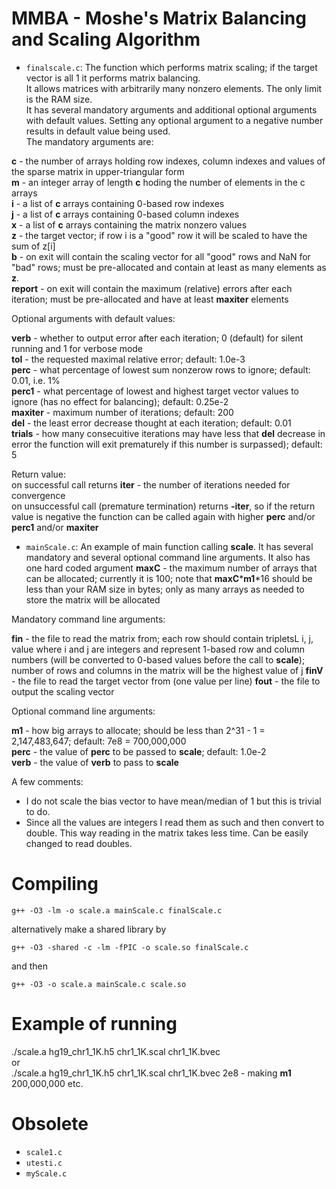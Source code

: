 # MMBA - Moshe's Matrix Balancing and Scaling Algorithm 

- `finalscale.c`: The function which performs matrix scaling; if the target vector is all 1 it performs matrix balancing.  
It allows matrices with arbitrarily many nonzero elements. The only limit is the RAM size.  
It has several mandatory arguments and additional optional arguments with default values. Setting any optional argument to a negative number results in default value being used.  
The mandatory arguments are:  

__c__ - the number of arrays holding row indexes, column indexes and values of the sparse matrix in upper-triangular form  
__m__ - an integer array of length __c__ hoding the number of elements in the c arrays  
__i__ - a list of __c__ arrays containing 0-based row indexes  
__j__ - a list of __c__ arrays containing 0-based column indexes  
__x__ - a list of __c__ arrays containing the matrix nonzero values  
__z__ - the target vector; if row i is a "good" row it will be scaled to have the sum of z[i]  
__b__ - on exit will contain the scaling vector for all "good" rows and NaN for "bad" rows; must be pre-allocated and contain at least as many elements as __z__.  
__report__ - on exit will contain the maximum (relative) errors after each iteration; must be pre-allocated and have at least __maxiter__ elements  

Optional arguments with default values:  

__verb__ - whether to output error after each iteration; 0 (default) for silent running and 1 for verbose mode  
__tol__ - the requested maximal relative error; default: 1.0e-3  
__perc__ - what percentage of lowest sum nonzerow rows to ignore; default: 0.01, i.e. 1%  
__perc1__ - what percentage of lowest and highest target vector values to ignore (has no effect for balancing); default: 0.25e-2  
__maxiter__ - maximum number of iterations; default: 200  
__del__ - the least error decrease thought at each iteration; default: 0.01  
__trials__ - how many consecuitive iterations may have less that __del__ decrease in error the function will exit prematurely if this number is surpassed); default: 5  

Return value:  
on successful call returns __iter__ - the number of iterations needed for convergence  
on unsuccessful call (premature termination) returns __-iter__, so if the return value is negative the function can be called again with higher __perc__ and/or __perc1__ and/or __maxiter__

- `mainScale.c`: An example of main function calling __scale__. It has several mandatory and several optional command line arguments. It also has one hard coded argument __maxC__ - the maximum number of arrays that can be allocated; currently it is 100; note that __maxC__*__m1__*16 should be less than your RAM size in bytes; only as many arrays as needed to store the matrix will be allocated  

Mandatory command line arguments:  

__fin__ - the file to read the matrix from; each row should contain tripletsL i, j, value where i and j are integers and represent 1-based row and column numbers (will be converted to 0-based values before the call to __scale__); number of rows and columns in the matrix will be the highest value of j
__finV__ - the file to read the target vector from (one value per line)
__fout__ - the file to output the scaling vector

Optional command line arguments:  

__m1__ - how big arrays to allocate; should be less than 2^31 - 1 = 2,147,483,647; default: 7e8 = 700,000,000  
__perc__ - the value of __perc__ to be passed to __scale__; default: 1.0e-2  
__verb__ - the value of __verb__ to pass to __scale__

A few comments:
* I do not scale the bias vector to have mean/median of 1 but this is trivial to do.
* Since all the values are integers I read them as such and then convert to double. This way reading in the matrix takes less time. Can be easily changed to read doubles.

# Compiling
`g++ -O3 -lm -o scale.a mainScale.c finalScale.c`

alternatively make a shared library by

`g++ -O3 -shared -c -lm -fPIC -o scale.so finalScale.c `

and then 

`g++ -O3 -o scale.a mainScale.c scale.so`

# Example of running 
./scale.a hg19_chr1_1K.h5 chr1_1K.scal chr1_1K.bvec  
or  
./scale.a hg19_chr1_1K.h5 chr1_1K.scal chr1_1K.bvec 2e8  - making __m1__ 200,000,000
etc.


# Obsolete
- `scale1.c`
- `utesti.c`
- `myScale.c`
